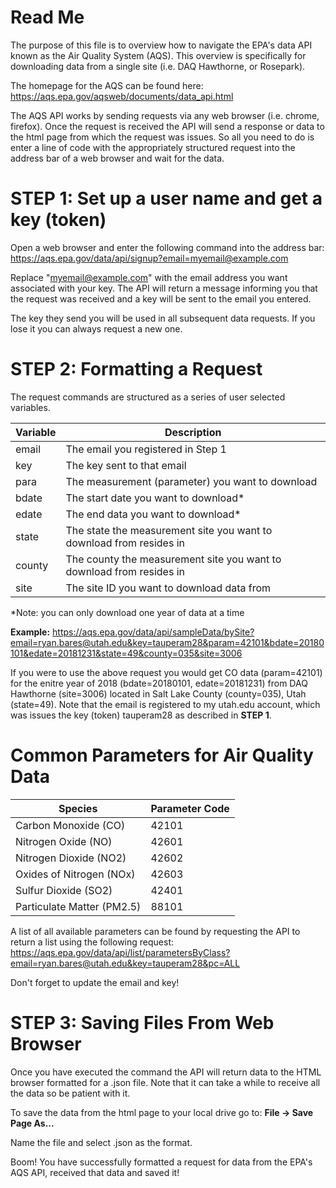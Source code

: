# Read Me
The purpose of this file is to overview how to navigate the EPA's data API known as the Air Quality System (AQS).  This overview is specifically for downloading data from a single site (i.e. DAQ Hawthorne, or Rosepark).   

The homepage for the AQS can be found here: https://aqs.epa.gov/aqsweb/documents/data_api.html

The AQS API works by sending requests via any web browser (i.e. chrome, firefox).  Once the request is received the API will send a response or data to the html page from which the request was issues. So all you need to do is enter a line of code with the appropriately structured request into the address bar of a web browser and wait for the data.


# STEP 1: Set up a user name and get a key (token)
Open a web browser and enter the following command into the address bar:
https://aqs.epa.gov/data/api/signup?email=myemail@example.com

Replace "myemail@example.com" with the email address you want associated with your key.  The API will return a message informing you that the request was received and a key will be sent to the email you entered.  

The key they send you will be used in all subsequent data requests.  If you lose it you can always request a new one.


# STEP 2: Formatting a Request
The request commands are structured as a series of user selected variables.

Variable     | Description
-------------|------------
email        | The email you registered in Step 1 
key          | The key sent to that email
para         | The measurement (parameter) you want to download
bdate        | The start date you want to download* 
edate        | The end data you want to download*    
state        | The state the measurement site you want to download from resides in
county       | The county the measurement site you want to download from resides in
site         | The site ID you want to download data from

*Note: you can only download one year of data at a time


**Example:**
https://aqs.epa.gov/data/api/sampleData/bySite?email=ryan.bares@utah.edu&key=tauperam28&param=42101&bdate=20180101&edate=20181231&state=49&county=035&site=3006

If you were to use the above request you would get CO data (param=42101) for the enitre year of 2018 (bdate=20180101, edate=20181231) from DAQ Hawthorne (site=3006) located in Salt Lake County (county=035), Utah (state=49).  Note that the email is registered to my utah.edu account, which was issues the key (token) tauperam28 as described in **STEP 1**.  


# Common Parameters for Air Quality Data

Species                      | Parameter Code
-----------------------------|----------------------------------
Carbon Monoxide (CO)         | 42101
Nitrogen Oxide (NO)          | 42601
Nitrogen Dioxide (NO2)       | 42602
Oxides of Nitrogen (NOx)     | 42603
Sulfur Dioxide (SO2)         | 42401
Particulate Matter (PM2.5)   | 88101

A list of all available parameters can be found by requesting the API to return a list using the following request:
https://aqs.epa.gov/data/api/list/parametersByClass?email=ryan.bares@utah.edu&key=tauperam28&pc=ALL

Don't forget to update the email and key! 


# STEP 3: Saving Files From Web Browser
Once you have executed the command the API will return data to the HTML browser formatted for a .json file.  Note that it can take a while to receive all the data so be patient with it. 

To save the data from the html page to your local drive go to: 
**File -> Save Page As...** 

Name the file and select .json as the format. 

Boom!  You have successfully formatted a request for data from the EPA's AQS API, received that data and saved it!  






